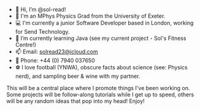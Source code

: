 - 👋 Hi, I’m @sol-read!
- 🚀 I'm an MPhys Physics Grad from the University of Exeter.
- 💻 I'm currently a junior Software Developer based in London, working for Send Technology.
- 🌱 I’m currently learning Java (see my current project - Sol's Fitness Centre!)
- 📫 Email: solread23@icloud.com
- 📱 Phone: +44 (0) 7940 037650
- ⚽️ I love football (YNWA), obscure facts about science (see: Physics nerd), and sampling beer & wine with my partner.

This will be a central place where I promote things I've been working on. 
Some projects will be follow-along tutorials while I get up to speed, others will be any random ideas that pop into my head!
Enjoy!

